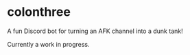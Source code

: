 # colonthree
A fun Discord bot for turning an AFK channel into a dunk tank!

Currently a work in progress.